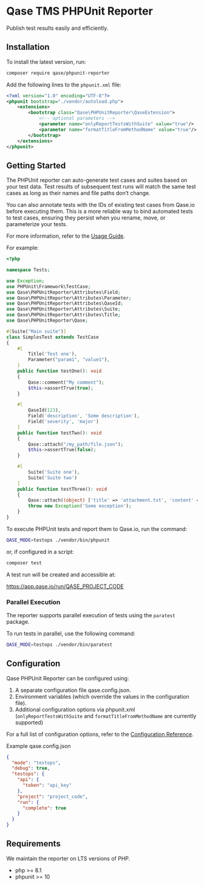 # Qase TMS PHPUnit Reporter

Publish test results easily and efficiently.

## Installation

To install the latest version, run:

```sh
composer require qase/phpunit-reporter 
```

Add the following lines to the `phpunit.xml` file:

```xml
<?xml version="1.0" encoding="UTF-8"?>
<phpunit bootstrap="./vendor/autoload.php">
    <extensions>
        <bootstrap class="Qase\PHPUnitReporter\QaseExtension">
            <!-- optional parameters -->
            <parameter name="onlyReportTestsWithSuite" value="true"/>
            <parameter name="formatTitleFromMethodName" value="true"/>
        </bootstrap>       
    </extensions>
</phpunit>
```

## Getting Started

The PHPUnit reporter can auto-generate test cases and suites based on your test data.
Test results of subsequent test runs will match the same test cases as long as their names and file paths don’t change.

You can also annotate tests with the IDs of existing test cases from Qase.io before executing them.
This is a more reliable way to bind automated tests to test cases, ensuring they persist when you rename, move, or
parameterize your tests.

For more information, refer to the [Usage Guide](docs/usage.md).

For example:

```php
<?php

namespace Tests;

use Exception;
use PHPUnit\Framework\TestCase;
use Qase\PHPUnitReporter\Attributes\Field;
use Qase\PHPUnitReporter\Attributes\Parameter;
use Qase\PHPUnitReporter\Attributes\QaseId;
use Qase\PHPUnitReporter\Attributes\Suite;
use Qase\PHPUnitReporter\Attributes\Title;
use Qase\PHPUnitReporter\Qase;

#[Suite("Main suite")]
class SimplesTest extends TestCase
{
    #[
        Title('Test one'),
        Parameter("param1", "value1"),
    ]
    public function testOne(): void
    {
        Qase::comment("My comment");
        $this->assertTrue(true);
    }

    #[
        QaseId(123),
        Field('description', 'Some description'),
        Field('severity', 'major')
    ]
    public function testTwo(): void
    {
        Qase::attach("/my_path/file.json");
        $this->assertTrue(false);
    }

    #[
        Suite('Suite one'),
        Suite('Suite two')
    ]
    public function testThree(): void
    {
        Qase::attach((object) ['title' => 'attachment.txt', 'content' => 'Some string', 'mime' => 'text/plain']);
        throw new Exception('Some exception');
    }
}
```

To execute PHPUnit tests and report them to Qase.io, run the command:

```bash
QASE_MODE=testops ./vendor/bin/phpunit
```

or, if configured in a script:

```bash
composer test
```

A test run will be created and accessible at:

https://app.qase.io/run/QASE_PROJECT_CODE

### Parallel Execution

The reporter supports parallel execution of tests using the `paratest` package.

To run tests in parallel, use the following command:

```bash
QASE_MODE=testops ./vendor/bin/paratest
```

## Configuration

Qase PHPUnit Reporter can be configured using:

1. A separate configuration file qase.config.json.
2. Environment variables (which override the values in the configuration file).
3. Additional configuration options via phpunit.xml (`onlyReportTestsWithSuite` and `formatTitleFromMethodName` are currently supported)

For a full list of configuration options, refer to
the [Configuration Reference](https://github.com/qase-tms/qase-php-commons/blob/main/README.md#configuration).

Example qase.config.json

```json
{
  "mode": "testops",
  "debug": true,
  "testops": {
    "api": {
      "token": "api_key"
    },
    "project": "project_code",
    "run": {
      "complete": true
    }
  }
}
```

## Requirements

We maintain the reporter on LTS versions of PHP.

- php >= 8.1
- phpunit >= 10


